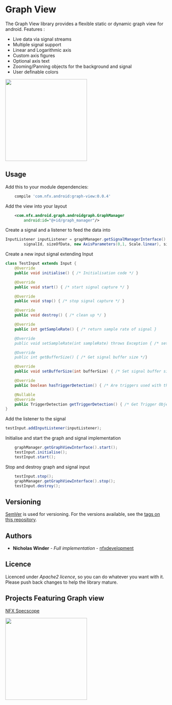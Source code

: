 # Graph View

The Graph View library provides a flexible static or dynamic graph view for android. 
 Features :
* Live data via signal streams
* Multiple signal support
* Linear and Logarithmic axis
* Custom axis figures
* Optional axis text
* Zooming/Panning objects for the background and signal
* User definable colors

<img src="https://cloud.githubusercontent.com/assets/16980993/26276594/24e94334-3d72-11e7-9d8c-9f9026083885.png" height="255">

## Usage

Add this to your module dependencies:
```groovy
    compile 'com.nfx.android:graph-view:0.0.4'
````

Add the view into your layout
```xml
    <com.nfx.android.graph.androidgraph.GraphManager
        android:id="@+id/graph_manager"/>
````

Create a signal and a listener to feed the data into
```java
InputListener inputListener = graphManager.getSignalManagerInterface().addSignal(
        signalId, sizeOfData, new AxisParameters(0,1, Scale.linear), signalColor);
````

Create a new input signal extending Input
```java
class TestInput extends Input {
    @Override
    public void initialise() { /* Initialisation code */ }

    @Override
    public void start() { /* start signal capture */ }

    @Override
    public void stop() { /* stop signal capture */ }

    @Override
    public void destroy() { /* clean up */ }

    @Override
    public int getSampleRate() { /* return sample rate of signal }

    @Override
    public void setSampleRate(int sampleRate) throws Exception { /* set sample rate }

    @Override
    public int getBufferSize() { /* Get signal buffer size */}

    @Override
    public void setBufferSize(int bufferSize) { /* Set signal buffer size*/ }

    @Override
    public boolean hasTriggerDetection() { /* Are triggers used with this signal */ }

    @Nullable
    @Override
    public TriggerDetection getTriggerDetection() { /* Get Trigger Object */ }
}
````

Add the listener to the signal
```java
testInput.addInputListener(inputListener);
````

Initialise and start the graph and signal implementation 
```java
    graphManager.getGraphViewInterface().start();
    testInput.initialise();
    testInput.start();
````

Stop and destroy graph and signal input
```java
    testInput.stop();
    graphManager.getGraphViewInterface().stop();
    testInput.destroy();
````


## Versioning

[SemVer](http://semver.org/) is used for versioning. For the versions available, see the [tags on this repository](https://github.com/nfxdevelopment/graph-view/tags).

## Authors

* **Nicholas Winder** - *Full implementation* - [nfxdevelopment](https://github.com/nfxdevelopment)

## Licence
Licenced under *Apache2 licence*, so you can do whatever you want with it.
Please push back changes to help the library mature.

## Projects Featuring Graph view
[NFX Specscope](https://play.google.com/store/apps/details?id=com.nfx.android.specscope)

<img src="https://cloud.githubusercontent.com/assets/16980993/26276800/7bc5809c-3d76-11e7-85e5-baac303c61e8.png" height="255">

